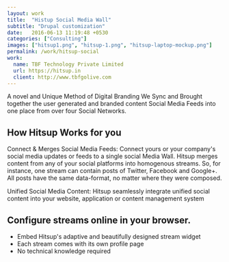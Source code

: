 ```yaml
---
layout: work
title:  "Histup Social Media Wall"
subtitle: "Drupal customization"
date:   2016-06-13 11:19:48 +0530
categories: ["Consulting"]
images: ["hitsup1.png", "hitsup-1.png", "hitsup-laptop-mockup.png"]
permalink: /work/hitsup-social
work:
  name: TBF Technology Private Limited
  url: https://hitsup.in
  client: http://www.tbfgolive.com
---
```


A novel and Unique Method of Digital Branding
We Sync and Brought together the user generated and branded content Social Media Feeds into one place from over four Social Networks.

## How Hitsup Works for you
Connect & Merges Social Media Feeds: Connect yours or your company's social media updates or feeds to a single social Media Wall. Hitsup merges content from any of your social platforms into homogenous streams. So, for instance, one stream can contain posts of Twitter, Facebook and Google+. All posts have the same data-format, no matter where they were composed.

Unified Social Media Content: Hitsup seamlessly integrate unified social content into your website, application or content management system

## Configure streams online in your browser.

 * Embed Hitsup's adaptive and beautifully designed stream widget
 * Each stream comes with its own profile page
 * No technical knowledge required
